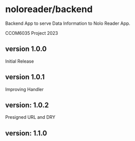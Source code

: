 # noloreader/backend

Backend App to serve Data Information to Nolo Reader App.

CCOM6035 Project 2023

## version 1.0.0

Initial Release

## version 1.0.1

Improving Handler

## version: 1.0.2

Presigned URL and DRY

## version: 1.1.0
